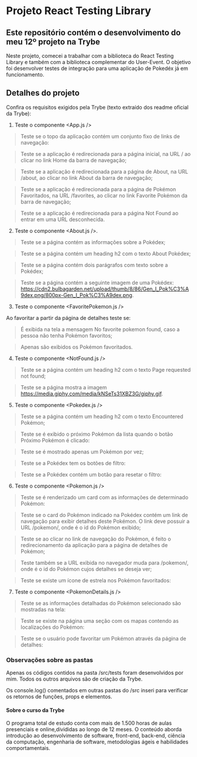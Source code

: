 # Projeto React Testing Library
## Este repositório contém o desenvolvimento do meu 12º projeto na Trybe

Neste projeto, comecei a trabalhar com a biblioteca do React Testing Library e também com a biblioteca complementar do User-Event. O objetivo foi desenvolver testes de integração para uma aplicação de Pokedéx já em funcionamento.

## Detalhes do projeto

Confira os requisitos exigidos pela Trybe (texto extraído dos readme oficial da Trybe):

1. Teste o componente <App.js />

> Teste se o topo da aplicação contém um conjunto fixo de links de navegação:

> Teste se a aplicação é redirecionada para a página inicial, na URL / ao clicar no link Home da barra de navegação;

> Teste se a aplicação é redirecionada para a página de About, na URL /about, ao clicar no link About da barra de navegação;

> Teste se a aplicação é redirecionada para a página de Pokémon Favoritados, na URL /favorites, ao clicar no link Favorite Pokémon da barra de navegação;

> Teste se a aplicação é redirecionada para a página Not Found ao entrar em uma URL desconhecida.

2. Teste o componente <About.js />.

> Teste se a página contém as informações sobre a Pokédex;

> Teste se a página contém um heading h2 com o texto About Pokédex;

> Teste se a página contém dois parágrafos com texto sobre a Pokédex;

> Teste se a página contém a seguinte imagem de uma Pokédex: https://cdn2.bulbagarden.net/upload/thumb/8/86/Gen_I_Pok%C3%A9dex.png/800px-Gen_I_Pok%C3%A9dex.png.

3. Teste o componente <FavoritePokemon.js />

Ao favoritar a partir da página de detalhes teste se:

> É exibida na tela a mensagem No favorite pokemon found, caso a pessoa não tenha Pokémon favoritos;

> Apenas são exibidos os Pokémon favoritados.

4. Teste o componente <NotFound.js />

> Teste se a página contém um heading h2 com o texto Page requested not found;

> Teste se a página mostra a imagem https://media.giphy.com/media/kNSeTs31XBZ3G/giphy.gif.

5. Teste o componente <Pokedex.js />

> Teste se a página contém um heading h2 com o texto Encountered Pokémon;

> Teste se é exibido o próximo Pokémon da lista quando o botão Próximo Pokémon é clicado:

> Teste se é mostrado apenas um Pokémon por vez;

> Teste se a Pokédex tem os botões de filtro:

> Teste se a Pokédex contém um botão para resetar o filtro:

6. Teste o componente <Pokemon.js />

> Teste se é renderizado um card com as informações de determinado Pokémon:

> Teste se o card do Pokémon indicado na Pokédex contém um link de navegação para exibir detalhes deste Pokémon. O link deve possuir a URL /pokemon/<id>, onde <id> é o id do Pokémon exibido;

> Teste se ao clicar no link de navegação do Pokémon, é feito o redirecionamento da aplicação para a página de detalhes de Pokémon;

> Teste também se a URL exibida no navegador muda para /pokemon/<id>, onde <id> é o id do Pokémon cujos detalhes se deseja ver;

> Teste se existe um ícone de estrela nos Pokémon favoritados:

7. Teste o componente <PokemonDetails.js />

> Teste se as informações detalhadas do Pokémon selecionado são mostradas na tela:

> Teste se existe na página uma seção com os mapas contendo as localizações do Pokémon:

> Teste se o usuário pode favoritar um Pokémon através da página de detalhes:

### Observações sobre as pastas

Apenas os códigos contidos na pasta /src/tests foram desenvolvidos por mim. Todos os outros arquivos são de criação da Trybe.

Os console.log() comentados em outras pastas do /src inseri para verificar os retornos de funções, props e elementos. 


#### Sobre o curso da Trybe
O programa total de estudo conta com mais de 1.500 horas de aulas presenciais e online,divididas ao longo de 12 meses. O conteúdo aborda introdução ao desenvolvimento de software, front-end, back-end, ciência da computação, engenharia de software, metodologias ágeis e habilidades comportamentais.
